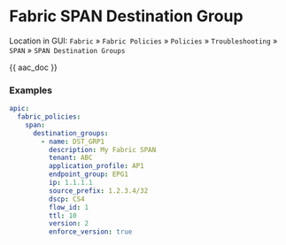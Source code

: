 # Fabric SPAN Destination Group

Location in GUI:
`Fabric` » `Fabric Policies` » `Policies` » `Troubleshooting` » `SPAN` » `SPAN Destination Groups`

{{ aac_doc }}

### Examples

```yaml
apic:
  fabric_policies:
    span:
      destination_groups:
        - name: DST_GRP1
          description: My Fabric SPAN
          tenant: ABC
          application_profile: AP1
          endpoint_group: EPG1
          ip: 1.1.1.1
          source_prefix: 1.2.3.4/32
          dscp: CS4
          flow_id: 1
          ttl: 10
          version: 2
          enforce_version: true
```
